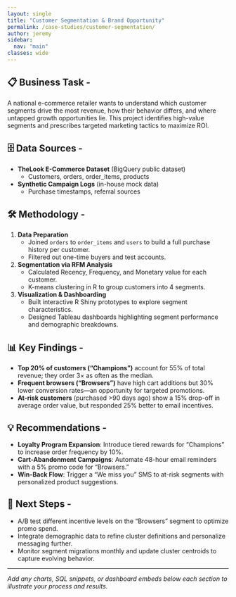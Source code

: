 ```yaml
---
layout: single
title: "Customer Segmentation & Brand Opportunity"
permalink: /case-studies/customer-segmentation/
author: jeremy
sidebar:
  nav: "main"
classes: wide
---
```


## 📋 Business Task -
A national e-commerce retailer wants to understand which customer segments drive the most revenue, how their behavior differs, and where untapped growth opportunities lie. This project identifies high-value segments and prescribes targeted marketing tactics to maximize ROI.

## 🗄️ Data Sources -
- **TheLook E-Commerce Dataset** (BigQuery public dataset)  
  - Customers, orders, order_items, products  
- **Synthetic Campaign Logs** (in-house mock data)  
  - Purchase timestamps, referral sources  

## 🛠️ Methodology -
1. **Data Preparation**  
   - Joined `orders` to `order_items` and `users` to build a full purchase history per customer.  
   - Filtered out one-time buyers and test accounts.  
2. **Segmentation via RFM Analysis**  
   - Calculated Recency, Frequency, and Monetary value for each customer.  
   - K-means clustering in R to group customers into 4 segments.  
3. **Visualization & Dashboarding**  
   - Built interactive R Shiny prototypes to explore segment characteristics.  
   - Designed Tableau dashboards highlighting segment performance and demographic breakdowns.

## 📊 Key Findings -
- **Top 20% of customers (“Champions”)** account for 55% of total revenue; they order 3× as often as the median.  
- **Frequent browsers (“Browsers”)** have high cart additions but 30% lower conversion rates—an opportunity for targeted promotions.  
- **At-risk customers** (purchased >90 days ago) show a 15% drop-off in average order value, but responded 25% better to email incentives.

## 💡 Recommendations -
- **Loyalty Program Expansion**: Introduce tiered rewards for “Champions” to increase order frequency by 10%.  
- **Cart-Abandonment Campaigns**: Automate 48-hour email reminders with a 5% promo code for “Browsers.”  
- **Win-Back Flow**: Trigger a “We miss you” SMS to at-risk segments with personalized product suggestions.

## 🔮 Next Steps -
- A/B test different incentive levels on the “Browsers” segment to optimize promo spend.  
- Integrate demographic data to refine cluster definitions and personalize messaging further.  
- Monitor segment migrations monthly and update cluster centroids to capture evolving behavior.

---

_Add any charts, SQL snippets, or dashboard embeds below each section to illustrate your process and results._
